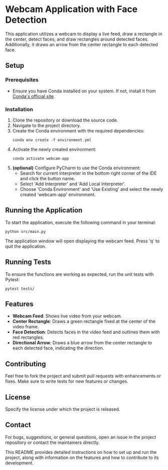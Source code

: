 # Webcam Application with Face Detection

This application utilizes a webcam to display a live feed, draw a rectangle in the center, detect faces, and draw rectangles around detected faces. Additionally, it draws an arrow from the center rectangle to each detected face.

## Setup

### Prerequisites
- Ensure you have Conda installed on your system. If not, install it from [Conda's official site](https://www.conda.io).

### Installation
1. Clone the repository or download the source code.
2. Navigate to the project directory.
3. Create the Conda environment with the required dependencies:
   ```
   conda env create -f environment.yml
   ```
4. Activate the newly created environment:
   ```
   conda activate webcam-app
   ```
5. **(optional)** Configure PyCharm to use the Conda environment:
   - Search for current interpreter in the bottom right corner of the IDE and click the button name.
   - Select 'Add Interpreter' and 'Add Local Interpreter'.
   - Choose 'Conda Environment' and 'Use Existing' and select the newly created 'webcam-app' environment.

## Running the Application
To start the application, execute the following command in your terminal:
```
python src/main.py
```
The application window will open displaying the webcam feed. Press 'q' to quit the application.

## Running Tests
To ensure the functions are working as expected, run the unit tests with Pytest:
```
pytest tests/
```

## Features
- **Webcam Feed**: Shows live video from your webcam.
- **Center Rectangle**: Draws a green rectangle fixed at the center of the video frame.
- **Face Detection**: Detects faces in the video feed and outlines them with red rectangles.
- **Directional Arrow**: Draws a blue arrow from the center rectangle to each detected face, indicating the direction.

## Contributing
Feel free to fork the project and submit pull requests with enhancements or fixes. Make sure to write tests for new features or changes.

## License
Specify the license under which the project is released.

## Contact
For bugs, suggestions, or general questions, open an issue in the project repository or contact the maintainers directly.

This README provides detailed instructions on how to set up and run the project, along with information on the features and how to contribute to its development.